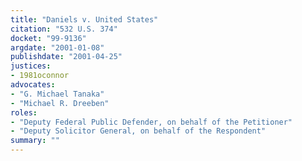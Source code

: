 ```yaml
---
title: "Daniels v. United States"
citation: "532 U.S. 374"
docket: "99-9136"
argdate: "2001-01-08"
publishdate: "2001-04-25"
justices:
- 1981oconnor
advocates:
- "G. Michael Tanaka"
- "Michael R. Dreeben"
roles:
- "Deputy Federal Public Defender, on behalf of the Petitioner"
- "Deputy Solicitor General, on behalf of the Respondent"
summary: ""
---
```


